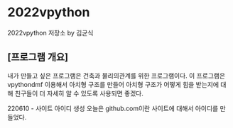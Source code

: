 # 2022vpython
2022vpython 저장소 by 김균식  
## [프로그램 개요]
내가 만들고 싶은 프로그램은 건축과 물리의관계를 위한 프로그램이다. 이 프로그램은 vpythondmf 이용해서 아치형 구조를 만들어 아치형 구조가 어떻게 힘을 받는지에 대해 친구들이 더 자세히 알 수 있도록 사용되면 좋겠다.

220610 - 사이트 아이디 생성
오늘은 github.com이란 사이트에 대해서 아이디를 만들었다.
